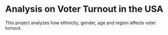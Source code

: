 # Analysis on Voter Turnout in the USA

This project analyzes how ethnicity, gender, age and region affects voter turnout.
